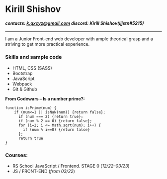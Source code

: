 # Kirill Shishov
#### *contacts: k.qxcyz@gmail.com discord: Kirill Shishov(ljjstn#5215)*

*****
I am a Junior Front-end web developer with ample theorical grasp and a striving to get more practical experience.

### Skills and sample code

+ HTML, CSS (SASS)
+ Bootstrap
+ JavaScript
+ Webpack
+ Git & Github

**From Codewars – Is a number prime?:**
```
function isPrime(num) {
    if (num<=1 || isNaN(num)) {return false};
      if (num === 2) {return true};
      if (num % 2 == 0) {return false};
      for (i=2; i <= Math.sqrt(num); i++) {
        if (num % i==0) {return false}
      };
      return true
}
```

### Courses:

+ RS School JavaScript / Frontend. STAGE 0 (*12/22–03/23*)
+ JS / FRONT-END (*from 03/22*)
